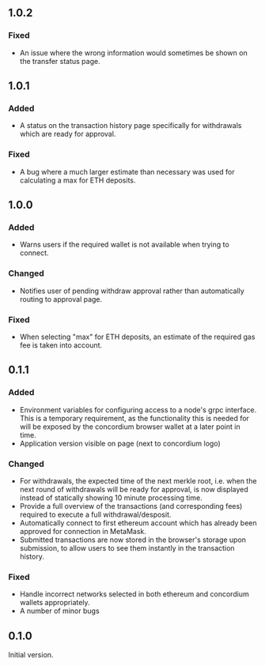 ## 1.0.2

### Fixed
- An issue where the wrong information would sometimes be shown on the transfer status page.

## 1.0.1

### Added
- A status on the transaction history page specifically for withdrawals which are ready for approval.

### Fixed
- A bug where a much larger estimate than necessary was used for calculating a max for ETH deposits.

## 1.0.0

### Added
- Warns users if the required wallet is not available when trying to connect.

### Changed
- Notifies user of pending withdraw approval rather than automatically routing to approval page.

### Fixed
- When selecting "max" for ETH deposits, an estimate of the required gas fee is taken into account.

## 0.1.1

### Added
- Environment variables for configuring access to a node's grpc interface. This is a temporary requirement, as the functionality this is needed for will be exposed by the concordium browser wallet at a later point in time.
- Application version visible on page (next to concordium logo)

### Changed
- For withdrawals, the expected time of the next merkle root, i.e. when the next round of withdrawals will be ready for approval, is now displayed instead of statically showing 10 minute processing time.
- Provide a full overview of the transactions (and corresponding fees) required to execute a full withdrawal/desposit.
- Automatically connect to first ethereum account which has already been approved for connection in MetaMask.
- Submitted transactions are now stored in the browser's storage upon submission, to allow users to see them instantly in the transaction history.

### Fixed
- Handle incorrect networks selected in both ethereum and concordium wallets appropriately.
- A number of minor bugs

## 0.1.0

Initial version.
